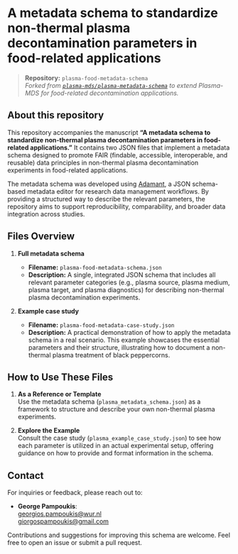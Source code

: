 # A metadata schema to standardize non-thermal plasma decontamination parameters in food-related applications

> **Repository:** `plasma-food-metadata-schema`  
> *Forked from [`plasma-mds/plasma-metadata-schema`](https://github.com/plasma-mds/plasma-metadata-schema) to extend Plasma-MDS for food-related decontamination applications.*

## About this repository
This repository accompanies the manuscript **“A metadata schema to standardize non-thermal plasma decontamination parameters in food-related applications.”** It contains two JSON files that implement a metadata schema designed to promote FAIR (findable, accessible, interoperable, and reusable) data principles in non-thermal plasma decontamination experiments in food-related applications.

The metadata schema was developed using [Adamant](https://plasma-mds.github.io/adamant/), a JSON schema-based metadata editor for research data management workflows. By providing a structured way to describe the relevant parameters, the repository aims to support reproducibility, comparability, and broader data integration across studies.

## Files Overview

1. **Full metadata schema**
   - **Filename:** `plasma-food-metadata-schema.json`  
   - **Description:** A single, integrated JSON schema that includes all relevant parameter categories (e.g., plasma source, plasma medium, plasma target, and plasma diagnostics) for describing non-thermal plasma decontamination experiments.

2. **Example case study**
   - **Filename:** `plasma-food-metadata-case-study.json`  
   - **Description:** A practical demonstration of how to apply the metadata schema in a real scenario. This example showcases the essential parameters and their structure, illustrating how to document a non-thermal plasma treatment of black peppercorns.

## How to Use These Files

1. **As a Reference or Template**  
   Use the metadata schema (`plasma_metadata_schema.json`) as a framework to structure and describe your own non-thermal plasma experiments.

2. **Explore the Example**  
   Consult the case study (`plasma_example_case_study.json`) to see how each parameter is utilized in an actual experimental setup, offering guidance on how to provide and format information in the schema.

## Contact
For inquiries or feedback, please reach out to:

- **George Pampoukis**:  
  [georgios.pampoukis@wur.nl](mailto:georgios.pampoukis@wur.nl)  
  [giorgospampoukis@gmail.com](mailto:giorgospampoukis@gmail.com)

Contributions and suggestions for improving this schema are welcome. Feel free to open an issue or submit a pull request.
